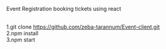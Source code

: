 Event Registration booking tickets using react<br/><br/>

1.git clone https://github.com/zeba-tarannum/Event-client.git<br/>
2.npm install<br/>
3.npm start<br/>
